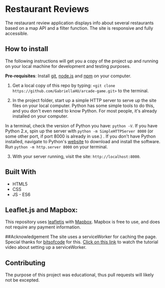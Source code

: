 # Restaurant Reviews

The restaurant review application displays info about several restaurants based on a map API and a filter function.
The site is responsive and fully accessible.

## How to install

The following instructions will get you a copy of the project up and running on your local machine for development and testing purposes.

**Pre-requisites**: Install [git](https://gitforwindows.org/), [node.js](https://nodejs.org/en/) and [npm](https://www.npmjs.com/) on your computer.
1. Get a local copy of this repo by typing: `<git clone https://github.com/GabriellaHU/arcade-game.git>` to the terminal.


2. In the project folder, start up a simple HTTP server to serve up the site files on your local computer. Python has some simple tools to do this, and you don't even need to know Python. For most people, it's already installed on your computer.

In a terminal, check the version of Python you have: `python -V`. If you have Python 2.x, spin up the server with `python -m SimpleHTTPServer 8000` (or some other port, if port 8000 is already in use.) . If you don't have Python installed, navigate to Python's [website](https://www.python.org/) to download and install the software.
Run `python -m http.server 8000` on your terminal.

3. With your server running, visit the site: `http://localhost:8000`.


## Built With

* HTML5
* CSS
* JS - ES6

## Leaflet.js and Mapbox:

This repository uses [leafletjs](https://leafletjs.com/) with [Mapbox](https://www.mapbox.com/). Mapbox is free to use, and does not require any payment information.

##Acknowledgement
The site uses a serviceWorker for caching the page. Special thanks for [bitsofcode](https://www.youtube.com/channel/UCaJvzHE_y3MhbDLrsa4FfJQ) for this.
[Click on this link](https://www.youtube.com/watch?v=m4Fru330HqQ) to watch the tutorial video about setting up a serviceWorker.


## Contributing
The purpose of this project was educational, thus pull requests will likely not be excepted.
